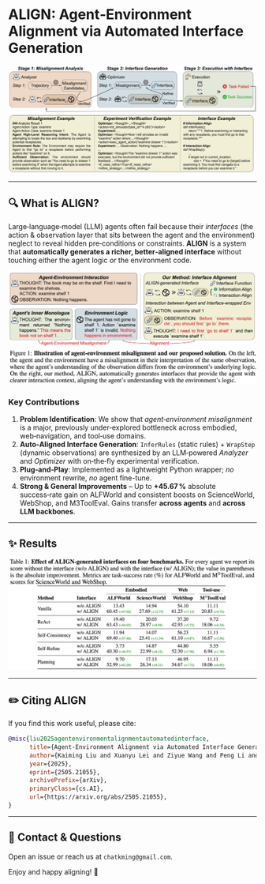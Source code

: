# ALIGN: Agent‑Environment Alignment via Automated Interface Generation

![ALIGN Framework](./assets/system.png)

---

## 🔍 What is ALIGN?

Large‑language‑model (LLM) agents often fail because their *interfaces* (the action & observation layer that sits between the agent and the environment) neglect to reveal hidden pre‑conditions or constraints.  **ALIGN** is a system that **automatically generates a richer, better‑aligned interface** without touching either the agent logic *or* the environment code.

<!-- <div align="center">
<img src="./assets/align_misalignment_vs_align.png" width="600" alt="Illustration of misalignment vs. ALIGN‑generated interface"/>
</div> -->
![ALIGN Misalignment vs. ALIGN Interface](./assets/align_misalignment_vs_align.png)

### Key Contributions

1. **Problem Identification**: We show that *agent‑environment misalignment* is a major, previously under‑explored bottleneck across embodied, web‑navigation, and tool‑use domains.
2. **Auto‑Aligned Interface Generation**: `InferRules` (static rules) + `WrapStep` (dynamic observations) are synthesized by an LLM‑powered *Analyzer* and *Optimizer* with on‑the‑fly experimental verification.
3. **Plug‑and‑Play**: Implemented as a lightweight Python wrapper; *no* environment rewrite, *no* agent fine-tune.
4. **Strong & General Improvements** – Up to **+45.67 %** absolute success‑rate gain on ALFWorld and consistent boosts on ScienceWorld, WebShop, and M3ToolEval. Gains transfer **across agents** and **across LLM backbones**.

---

## ✨ Results

![ALIGN Main Results](./assets/main_results.png)

---

## ✏️ Citing ALIGN

If you find this work useful, please cite:

```bibtex
@misc{liu2025agentenvironmentalignmentautomatedinterface,
      title={Agent-Environment Alignment via Automated Interface Generation}, 
      author={Kaiming Liu and Xuanyu Lei and Ziyue Wang and Peng Li and Yang Liu},
      year={2025},
      eprint={2505.21055},
      archivePrefix={arXiv},
      primaryClass={cs.AI},
      url={https://arxiv.org/abs/2505.21055}, 
}
```

---

## 💬 Contact & Questions

Open an issue or reach us at `chatkming@gmail.com`.

Enjoy and happy aligning! 🎉
